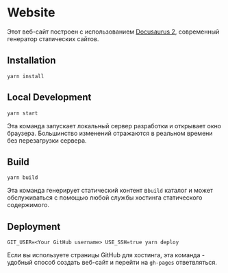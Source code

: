 # Website

Этот веб-сайт построен с использованием [Docusaurus 2](https://v2.docusaurus.io/), современный генератор статических сайтов.

## Installation

```console
yarn install
```

## Local Development

```console
yarn start
```

Эта команда запускает локальный сервер разработки и открывает окно браузера. Большинство изменений отражаются в реальном времени без перезагрузки сервера.

## Build

```console
yarn build
```

Эта команда генерирует статический контент в`build` каталог и может обслуживаться с помощью любой службы хостинга статического содержимого.

## Deployment

```console
GIT_USER=<Your GitHub username> USE_SSH=true yarn deploy
```

Если вы используете страницы GitHub для хостинга, эта команда - удобный способ создать веб-сайт и перейти на `gh-pages` ответвляться.
